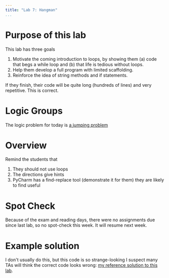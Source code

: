 ```yaml
---
title: "Lab 7: Hangman"
...
```



# Purpose of this lab

This lab has three goals

1.	Motivate the coming introduction to loops, by showing them (a) code that begs a while loop and (b) that life is tedious without loops.
2.	Help them develop a full program with limited scaffolding.
3.	Reinforce the idea of string methods and if statements.

If they finish, their code will be quite long (hundreds of lines) and very repetitive.  This is correct.

# Logic Groups

The logic problem for today is [a jumping problem](https://docs.google.com/presentation/d/1Sqzk_tUVI-IXleyGoPhevY-6Ho81H-fVB5E7e8bTK8U/edit?usp=sharing)


# Overview

Remind the students that

1.	They should not use loops
2.	The directions give hints
3.	PyCharm has a find-replace tool (demonstrate it for them) they are likely to find useful

# Spot Check

Because of the exam and reading days, there were no assignments due since last lab, so no spot-check this week.  It will resume next week.


# Example solution

I don't usually do this, but this code is so strange-looking I suspect many TAs will think the correct code looks wrong:
[my reference solution to this lab](https://archimedes.cs.virginia.edu/cs1110/download.php?unittest=unittest&filename=noloop_hangman.py).
